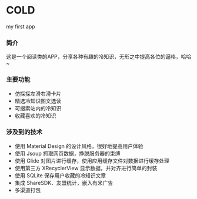 # COLD
my first app

### 简介
这是一个阅读类的APP，分享各种有趣的冷知识，无形之中提高各位的逼格，哈哈~

### 主要功能
- 仿探探左滑右滑卡片
- 精选冷知识图文选读
- 可搜索站内的冷知识
- 收藏喜欢的冷知识

### 涉及到的技术
- 使用 Material Design 的设计风格，很好地提高用户体验
- 使用 Jsoup 抓取网页数据，挣脱服务器的束缚
- 使用 Glide 对图片进行缓存，使用应用缓存文件对数据进行缓存处理
- 使用第三方 XRecyclerView 显示数据，并对齐进行简单的封装
- 使用 SQLite 保存用户收藏的冷知识文章
- 集成 ShareSDK、友盟统计，嵌入有米广告
- 多渠道打包

